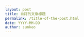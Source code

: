 ```yaml
---
layout: post
title: 自訂的文章標題
permalink: /title-of-the-post.html
date: YYYY-MM-DD
author: sunkeo
---
```


